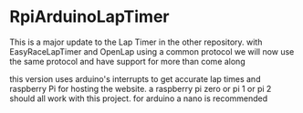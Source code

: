 # RpiArduinoLapTimer

This is a major update to the Lap Timer in the other repository.
with EasyRaceLapTimer and OpenLap using a common protocol we will now use the same protocol and have support for more than come along

this version uses arduino's interrupts to get accurate lap times and raspberry Pi for hosting the website.
a raspberry pi zero or pi 1 or pi 2 should all work with this project.
for arduino a nano is recommended

